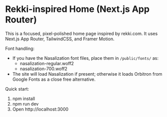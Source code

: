 # Rekki-inspired Home (Next.js App Router)

This is a focused, pixel-polished home page inspired by rekki.com.
It uses Next.js App Router, TailwindCSS, and Framer Motion.

Font handling:
- If you have the Nasalization font files, place them in `/public/fonts/` as:
  - nasalization-regular.woff2
  - nasalization-700.woff2
- The site will load Nasalization if present; otherwise it loads Orbitron from Google Fonts as a close free alternative.

Quick start:
1. npm install
2. npm run dev
3. Open http://localhost:3000
